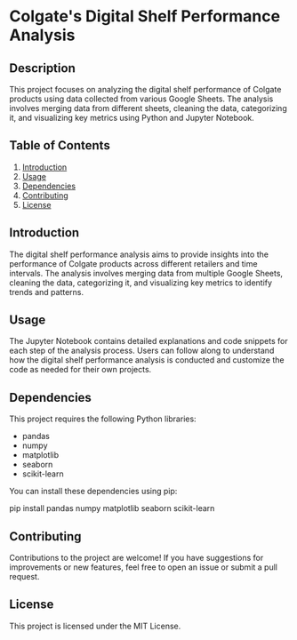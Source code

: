 # Colgate's Digital Shelf Performance Analysis

## Description

This project focuses on analyzing the digital shelf performance of Colgate products using data collected from various Google Sheets. The analysis involves merging data from different sheets, cleaning the data, categorizing it, and visualizing key metrics using Python and Jupyter Notebook.

## Table of Contents

1. [Introduction](#introduction)
2. [Usage](#usage)
3. [Dependencies](#dependencies)
4. [Contributing](#contributing)
5. [License](#license)

## Introduction

The digital shelf performance analysis aims to provide insights into the performance of Colgate products across different retailers and time intervals. The analysis involves merging data from multiple Google Sheets, cleaning the data, categorizing it, and visualizing key metrics to identify trends and patterns.

## Usage

The Jupyter Notebook contains detailed explanations and code snippets for each step of the analysis process. Users can follow along to understand how the digital shelf performance analysis is conducted and customize the code as needed for their own projects.

## Dependencies

This project requires the following Python libraries:

- pandas
- numpy
- matplotlib
- seaborn
- scikit-learn

You can install these dependencies using pip:

pip install pandas numpy matplotlib seaborn scikit-learn

## Contributing


Contributions to the project are welcome! If you have suggestions for improvements or new features, feel free to open an issue or submit a pull request.

## License

This project is licensed under the MIT License.

